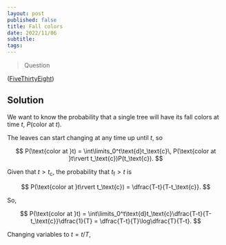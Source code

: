 ```yaml
---
layout: post
published: false
title: Fall colors
date: 2022/11/06
subtitle:
tags:
---
```


>Question

<!--more-->




([FiveThirtyEight](URL))

## Solution


We want to know the probability that a single tree will have its fall colors at time $t$, $P(\text{color at }t).$

The leaves can start changing at any time up until $t,$ so

$$ P(\text{color at }t) = \int\limits_0^t\text{d}t_\text{c}\, P(\text{color at }t\rvert t_\text{c})P(t_\text{c}). $$

Given that $t > t_\text{c},$ the probability that $t_\text{f} > t$ is 

$$ P(\text{color at }t\rvert t_\text{c}) = \dfrac{T-t}{T-t_\text{c}}. $$

So, 

$$ P(\text{color at }t) = \int\limits_0^t\text{d}t_\text{c}\dfrac{T-t}{T-t_\text{c}}\dfrac{1}{T} = \dfrac{T-t}{T}\log\dfrac{T}{T-t}. $$

Changing variables to $t = t/T,$ 
<!-- For this to hold, the time of color change has to be less than $t,$ and the time of leaf fall has to be greater than $t:$ -->

<!-- $$t_\text{f} > t > t_\text{c}. $$ -->

<br>
